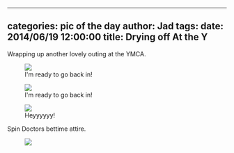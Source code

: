 
---
categories: pic of the day
author: Jad
tags: 
date: 2014/06/19 12:00:00
title: Drying off At the Y
---
Wrapping up another lovely outing at the YMCA.

<figure>
<img src="/img/2014/06/19/img_20140619165306_medium.jpg" />
<figcaption>I'm ready to go back in!</figcaption>
</figure>

<figure>
<img src="/img/2014/06/19/img_20140619165303_medium.jpg" />
<figcaption>I'm ready to go back in!</figcaption>
</figure>

<figure>
<img src="/img/2014/06/19/img_20140619175541_medium.jpg" />
<figcaption>Heyyyyyy!</figcaption>
</figure>

Spin Doctors bettime attire.

<figure>
<img src="/img/2014/06/19/img_20140619185038_medium.jpg" />
<figcaption></figcaption>
</figure>
